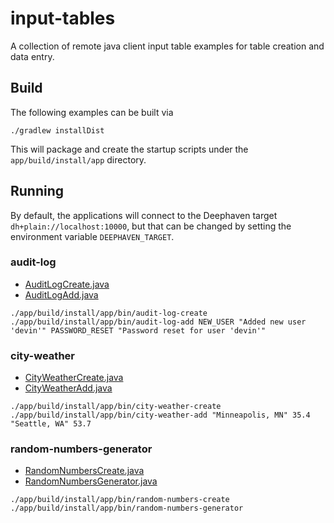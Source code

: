 # input-tables

A collection of remote java client input table examples for table creation and data entry.

## Build

The following examples can be built via

```shell
./gradlew installDist
```

This will package and create the startup scripts under the `app/build/install/app` directory.

## Running

By default, the applications will connect to the Deephaven target `dh+plain://localhost:10000`, but that can be changed
by setting the environment variable `DEEPHAVEN_TARGET`.

### audit-log

* [AuditLogCreate.java](app/src/main/java/io/deephaven/examples/audit_log/AuditLogCreate.java)
* [AuditLogAdd.java](app/src/main/java/io/deephaven/examples/audit_log/AuditLogAdd.java)

```shell
./app/build/install/app/bin/audit-log-create
./app/build/install/app/bin/audit-log-add NEW_USER "Added new user 'devin'" PASSWORD_RESET "Password reset for user 'devin'"
```

### city-weather

* [CityWeatherCreate.java](app/src/main/java/io/deephaven/examples/city_weather/CityWeatherCreate.java)
* [CityWeatherAdd.java](app/src/main/java/io/deephaven/examples/city_weather/CityWeatherAdd.java)

```shell
./app/build/install/app/bin/city-weather-create
./app/build/install/app/bin/city-weather-add "Minneapolis, MN" 35.4 "Seattle, WA" 53.7
```

### random-numbers-generator

* [RandomNumbersCreate.java](app/src/main/java/io/deephaven/examples/random_numbers/RandomNumbersCreate.java)
* [RandomNumbersGenerator.java](app/src/main/java/io/deephaven/examples/random_numbers/RandomNumbersGenerator.java)

```shell
./app/build/install/app/bin/random-numbers-create
./app/build/install/app/bin/random-numbers-generator
```
